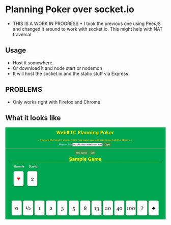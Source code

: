 # Planning Poker over socket.io

* THIS IS A WORK IN PROGRESS *
I took the previous one using PeerJS and changed it around to work with socket.io.
This might help with NAT traversal

## Usage
* Host it somewhere.
* Or download it and node start or nodemon
* It will host the socket.io and the static stuff via Express


## PROBLEMS
* Only works right with Firefox and Chrome

## What it looks like
![alt text](https://raw.githubusercontent.com/dshifflet/PeerJS_PlanningPoker/master/imgs/screenshot.png "Example Screen Shot")

